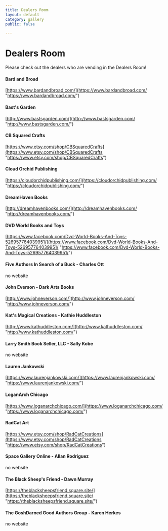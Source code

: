 ```yaml
---
title: Dealers Room
layout: default
category: gallery
public: false

---
```

# Dealers Room

Please check out the dealers who are vending in the Dealers Room!

#### Bard and Broad

[https://www.bardandbroad.com/](https://www.bardandbroad.com/ "https://www.bardandbroad.com/")

#### Bast's Garden

[http://www.bastsgarden.com/](http://www.bastsgarden.com/ "http://www.bastsgarden.com/")

#### CB Squared Crafts

[https://www.etsy.com/shop/CBSquaredCrafts](https://www.etsy.com/shop/CBSquaredCrafts "https://www.etsy.com/shop/CBSquaredCrafts")

#### Cloud Orchid Publishing

[https://cloudorchidpublishing.com/](https://cloudorchidpublishing.com/ "https://cloudorchidpublishing.com/")

#### DreamHaven Books

[http://dreamhavenbooks.com/](http://dreamhavenbooks.com/ "http://dreamhavenbooks.com/")

#### DVD World Books and Toys

[https://www.facebook.com/Dvd-World-Books-And-Toys-526957764039951/](https://www.facebook.com/Dvd-World-Books-And-Toys-526957764039951/ "https://www.facebook.com/Dvd-World-Books-And-Toys-526957764039951/")

#### Five Authors In Search of a Buck - Charles Ott

no website

#### John Everson - Dark Arts Books

[http://www.johneverson.com/](http://www.johneverson.com/ "http://www.johneverson.com/")

#### Kat's Magical Creations    - Kathie Huddleston

[http://www.kathuddleston.com/](http://www.kathuddleston.com/ "http://www.kathuddleston.com/")

#### Larry Smith Book Seller, LLC - Sally Kobe

no website

#### Lauren Jankowski

[https://www.laurenjankowski.com/](https://www.laurenjankowski.com/ "https://www.laurenjankowski.com/")

#### LoganArch Chicago

[https://www.loganarchchicago.com/](https://www.loganarchchicago.com/ "https://www.loganarchchicago.com/")     

#### RadCat Art

[https://www.etsy.com/shop/RadCatCreations](https://www.etsy.com/shop/RadCatCreations "https://www.etsy.com/shop/RadCatCreations")

#### Space Gallery Online - Allan Rodriguez

no website

#### The Black Sheep's Friend - Dawn Murray

[https://theblacksheepsfriend.square.site/](https://theblacksheepsfriend.square.site/ "https://theblacksheepsfriend.square.site/")

#### The GoshDarned Good Authors Group - Karen Herkes

no website